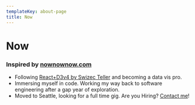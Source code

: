 ```yaml
---
templateKey: about-page
title: Now
---
```

# Now

### Inspired by [nownownow.com](https://nownownow.com/about)

* Following [React+D3v4 by Swizec Teller](https://swizec.com/reactd3js/) and becoming a data vis pro.
* Immersing myself in code. Working my way back to software engineering after a gap year of exploration.
* Moved to Seattle, looking for a full time gig. Are you Hiring? [Contact me](mailto:will.ritter.simons@gmail.com)!
